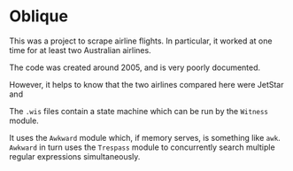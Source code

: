# Oblique

This was a project to scrape airline flights.  In particular,
it worked at one time for at least two Australian airlines.

The code was created around 2005, and is very poorly documented.

However, it helps to know that the two airlines compared here were JetStar and

The `.wis` files contain a state machine which can be run by the `Witness`
module.

It uses the `Awkward` module which, if memory serves, is something like `awk`.
`Awkward` in turn uses the `Trespass` module to concurrently
search multiple regular expressions simultaneously.
